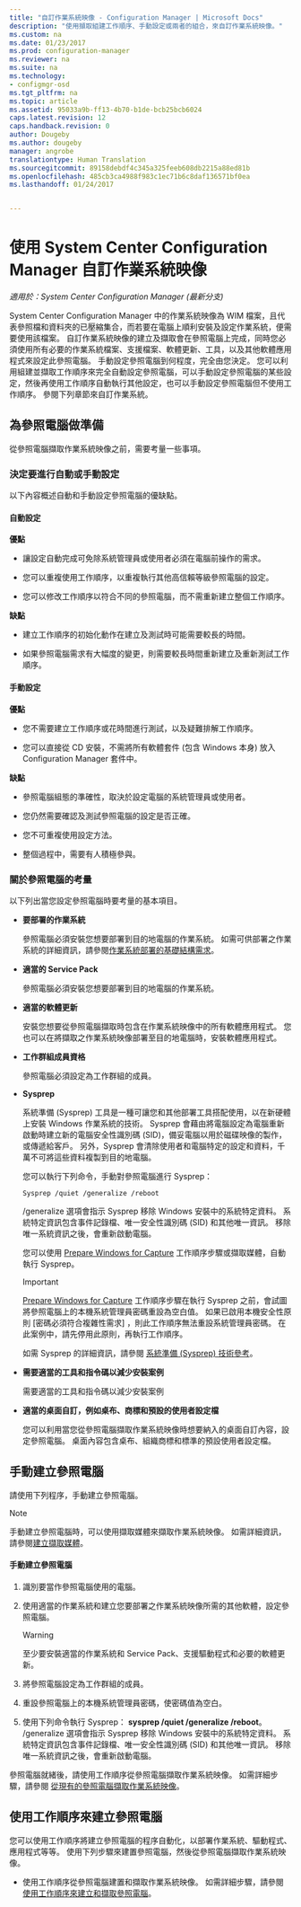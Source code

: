 ```yaml
---
title: "自訂作業系統映像 - Configuration Manager | Microsoft Docs"
description: "使用擷取組建工作順序、手動設定或兩者的組合，來自訂作業系統映像。"
ms.custom: na
ms.date: 01/23/2017
ms.prod: configuration-manager
ms.reviewer: na
ms.suite: na
ms.technology:
- configmgr-osd
ms.tgt_pltfrm: na
ms.topic: article
ms.assetid: 95033a9b-ff13-4b70-b1de-bcb25bcb6024
caps.latest.revision: 12
caps.handback.revision: 0
author: Dougeby
ms.author: dougeby
manager: angrobe
translationtype: Human Translation
ms.sourcegitcommit: 89158debdf4c345a325feeb608db2215a88ed81b
ms.openlocfilehash: 485cb3ca4988f983c1ec71b6c8daf136571bf0ea
ms.lasthandoff: 01/24/2017


---
```

# <a name="customize-operating-system-images-with-system-center-configuration-manager"></a>使用 System Center Configuration Manager 自訂作業系統映像

*適用於：System Center Configuration Manager (最新分支)*

System Center Configuration Manager 中的作業系統映像為 WIM 檔案，且代表參照檔和資料夾的已壓縮集合，而若要在電腦上順利安裝及設定作業系統，便需要使用該檔案。 自訂作業系統映像的建立及擷取會在參照電腦上完成，同時您必須使用所有必要的作業系統檔案、支援檔案、軟體更新、工具，以及其他軟體應用程式來設定此參照電腦。 手動設定參照電腦到何程度，完全由您決定。 您可以利用組建並擷取工作順序來完全自動設定參照電腦，可以手動設定參照電腦的某些設定，然後再使用工作順序自動執行其他設定，也可以手動設定參照電腦但不使用工作順序。 參閱下列章節來自訂作業系統。

##  <a name="BKMK_PrepareReferenceComputer"></a> 為參照電腦做準備  
 從參照電腦擷取作業系統映像之前，需要考量一些事項。  

###  <a name="BKMK_RefComputerDecide"></a> 決定要進行自動或手動設定  
 以下內容概述自動和手動設定參照電腦的優缺點。  

#### <a name="automated-configuration"></a>自動設定  
 **優點**  

-   讓設定自動完成可免除系統管理員或使用者必須在電腦前操作的需求。  

-   您可以重複使用工作順序，以重複執行其他高信賴等級參照電腦的設定。  

-   您可以修改工作順序以符合不同的參照電腦，而不需重新建立整個工作順序。  

 **缺點**  

-   建立工作順序的初始化動作在建立及測試時可能需要較長的時間。  

-   如果參照電腦需求有大幅度的變更，則需要較長時間重新建立及重新測試工作順序。  

#### <a name="manual-configuration"></a>手動設定  
 **優點**  

-   您不需要建立工作順序或花時間進行測試，以及疑難排解工作順序。  

-   您可以直接從 CD 安裝，不需將所有軟體套件 (包含 Windows 本身) 放入 Configuration Manager 套件中。  

 **缺點**  

-   參照電腦組態的準確性，取決於設定電腦的系統管理員或使用者。  

-   您仍然需要確認及測試參照電腦的設定是否正確。  

-   您不可重複使用設定方法。  

-   整個過程中，需要有人積極參與。  

###  <a name="BKMK_RefComputerConsiderations"></a> 關於參照電腦的考量  
 以下列出當您設定參照電腦時要考量的基本項目。  

-   **要部署的作業系統**  

     參照電腦必須安裝您想要部署到目的地電腦的作業系統。 如需可供部署之作業系統的詳細資訊，請參閱[作業系統部署的基礎結構需求](../plan-design/infrastructure-requirements-for-operating-system-deployment.md)。  

-   **適當的 Service Pack**  

     參照電腦必須安裝您想要部署到目的地電腦的作業系統。  

-   **適當的軟體更新**  

     安裝您想要從參照電腦擷取時包含在作業系統映像中的所有軟體應用程式。 您也可以在將擷取之作業系統映像部署至目的地電腦時，安裝軟體應用程式。  

-   **工作群組成員資格**  

     參照電腦必須設定為工作群組的成員。  

-   **Sysprep**  

     系統準備 (Sysprep) 工具是一種可讓您和其他部署工具搭配使用，以在新硬體上安裝 Windows 作業系統的技術。 Sysprep 會藉由將電腦設定為電腦重新啟動時建立新的電腦安全性識別碼 (SID)，備妥電腦以用於磁碟映像的製作，或傳遞給客戶。 另外，Sysprep 會清除使用者和電腦特定的設定和資料，千萬不可將這些資料複製到目的地電腦。  

     您可以執行下列命令，手動對參照電腦進行 Sysprep：  

     `Sysprep /quiet /generalize /reboot`  

     /generalize 選項會指示 Sysprep 移除 Windows 安裝中的系統特定資料。 系統特定資訊包含事件記錄檔、唯一安全性識別碼 (SID) 和其他唯一資訊。 移除唯一系統資訊之後，會重新啟動電腦。  

     您可以使用 [Prepare Windows for Capture](../understand/task-sequence-steps.md#BKMK_PrepareWindowsforCapture) 工作順序步驟或擷取媒體，自動執行 Sysprep。  

    > [!IMPORTANT]  
    >  [Prepare Windows for Capture](../understand/task-sequence-steps.md#BKMK_PrepareWindowsforCapture) 工作順序步驟在執行 Sysprep 之前，會試圖將參照電腦上的本機系統管理員密碼重設為空白值。 如果已啟用本機安全性原則 [密碼必須符合複雜性需求]  ，則此工作順序無法重設系統管理員密碼。 在此案例中，請先停用此原則，再執行工作順序。  

     如需 Sysprep 的詳細資訊，請參閱 [系統準備 (Sysprep) 技術參考](http://go.microsoft.com/fwlink/?LinkId=280286)。  

-   **需要適當的工具和指令碼以減少安裝案例**  

     需要適當的工具和指令碼以減少安裝案例  

-   **適當的桌面自訂，例如桌布、商標和預設的使用者設定檔**  

     您可以利用當您從參照電腦擷取作業系統映像時想要納入的桌面自訂內容，設定參照電腦。 桌面內容包含桌布、組織商標和標準的預設使用者設定檔。  

##  <a name="BKMK_ManuallyBuildReference"></a> 手動建立參照電腦  
 請使用下列程序，手動建立參照電腦。  

> [!NOTE]  
>  手動建立參照電腦時，可以使用擷取媒體來擷取作業系統映像。 如需詳細資訊，請參閱[建立擷取媒體](../deploy-use/create-capture-media.md)。  

#### <a name="to-manually-build-the-reference-computer"></a>手動建立參照電腦  

1.  識別要當作參照電腦使用的電腦。  

2.  使用適當的作業系統和建立您要部署之作業系統映像所需的其他軟體，設定參照電腦。  

    > [!WARNING]  
    >  至少要安裝適當的作業系統和 Service Pack、支援驅動程式和必要的軟體更新。  

3.  將參照電腦設定為工作群組的成員。  

4.  重設參照電腦上的本機系統管理員密碼，使密碼值為空白。  

5.  使用下列命令執行 Sysprep：  **sysprep /quiet /generalize /reboot**。 /generalize 選項會指示 Sysprep 移除 Windows 安裝中的系統特定資料。 系統特定資訊包含事件記錄檔、唯一安全性識別碼 (SID) 和其他唯一資訊。 移除唯一系統資訊之後，會重新啟動電腦。  

 參照電腦就緒後，請使用工作順序從參照電腦擷取作業系統映像。  如需詳細步驟，請參閱 [從現有的參照電腦擷取作業系統映像](../deploy-use/create-a-task-sequence-to-capture-an-operating-system.md#BKMK_CaptureExistingRefComputer)。  

##  <a name="BKMK_UseTSToBuildReference"></a> 使用工作順序來建立參照電腦  
 您可以使用工作順序將建立參照電腦的程序自動化，以部署作業系統、驅動程式、應用程式等等。  使用下列步驟來建置參照電腦，然後從參照電腦擷取作業系統映像。  

-   使用工作順序從參照電腦建置和擷取作業系統映像。  如需詳細步驟，請參閱 [使用工作順序來建立和擷取參照電腦](../deploy-use/create-a-task-sequence-to-capture-an-operating-system.md#BKMK_BuildCaptureTS)。  

